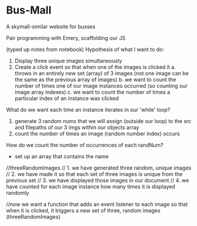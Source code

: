 # Bus-Mall
A skymall-similar website for busses

Pair programming with Emery, scaffolding our JS

(typed up notes from notebook)
Hypothesis of what I want to do:
1. Display three unique images simultaneously
2. Create a click event so that when one of the images is clicked it 
  a. throws in an entirely new set (array) of 3 images (not one image can be the same as the previous array of images)
  b. we want to count the number of times one of our image instances occurred (so counting our image array indexes)
  c. we want to count the number of times a particular index of an instance was clicked

What do we want each time an instance iterates in our 'while' loop?
1. generate 3 random nums that we will assign (outside our loop) to the src and filepaths of our 3 imgs within our objects array
2. count the number of times an image (random number index) occurs

How do we count the number of occurrences of each randNum?
- set up an array that contains the name

//threeRandomImages
// 1. we have generated three random, unique images
// 2. we have made it so that each set of three images is unique from the previous set
// 3. we have displayed those images in our document
// 4. we have counted for each image instance how many times it is displayed randomly

//now we want a function that adds an event listener to each image so that when it is clicked, it triggers a new set of three, random images (threeRandomImages) 
